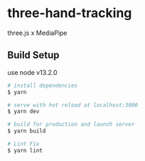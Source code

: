 # three-hand-tracking
three.js x MediaPipe

## Build Setup
use node v13.2.0

``` bash
# install dependencies
$ yarn

# serve with hot reload at localhost:3000
$ yarn dev

# build for production and launch server
$ yarn build

# Lint Fix
$ yarn lint

```
